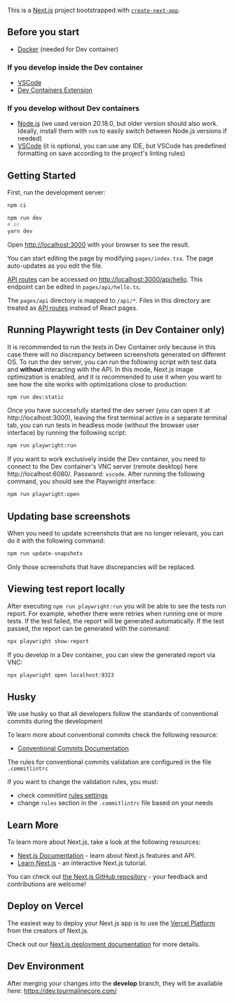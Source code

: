 This is a [Next.js](https://nextjs.org/) project bootstrapped with [`create-next-app`](https://github.com/vercel/next.js/tree/canary/packages/create-next-app).


## Before you start

- [Docker](https://www.docker.com/get-started/) (needed for Dev container)

### If you develop inside the Dev container
- [VSCode](https://code.visualstudio.com/)
- [Dev Containers Extension](https://marketplace.visualstudio.com/items?itemName=ms-vscode-remote.remote-containers)

### If you develop without Dev containers

- [Node.js](https://nodejs.org/en) (we used version 20.18.0, but older version should also work. Ideally, install them with `nvm` to easily switch between Node.js versions if needed)
- [VSCode](https://code.visualstudio.com/) (it is optional, you can use any IDE, but VSCode has predefined formatting on save according to the project's linting rules)

## Getting Started

First, run the development server:

```bash
npm ci 

npm run dev
# or
yarn dev
```

Open [http://localhost:3000](http://localhost:3000) with your browser to see the result.

You can start editing the page by modifying `pages/index.tsx`. The page auto-updates as you edit the file.

[API routes](https://nextjs.org/docs/api-routes/introduction) can be accessed on [http://localhost:3000/api/hello](http://localhost:3000/api/hello). This endpoint can be edited in `pages/api/hello.ts`.

The `pages/api` directory is mapped to `/api/*`. Files in this directory are treated as [API routes](https://nextjs.org/docs/api-routes/introduction) instead of React pages.

## Running Playwright tests (in Dev Container only)
 
It is recommended to run the tests in Dev Container only because in this case there will no discrepancy between screenshots generated on different OS.
To run the dev server, you can run the following script with test data and **without** interacting with the API. In this mode, Next.js image optimization is enabled, and it is recommended to use it when you want to see how the site works with optimizations close to production:

```bash
npm run dev:static
```

Once you have successfully started the dev server (you can open it at http://localhost:3000), leaving the first terminal active in a separate terminal tab, you can run tests in headless mode (without the browser user interface) by running the following script:

```bash
npm run playwright:run
```

If you want to work exclusively inside the Dev container, you need to connect to the Dev container's VNC server (remote desktop) here http://localhost:6080/. Password: `vscode`. After running the following command, you should see the Playwright interface:

```bash
npm run playwright:open
```

## Updating base screenshots

When you need to update screenshots that are no longer relevant, you can do it with the following command:

```bash
npm run update-snapshots
```

Only those screenshots that have discrepancies will be replaced.

## Viewing test report locally 

After executing `npm run playwright:run` you will be able to see the tests run report. For example, whether there were retries when running one or more tests. If the test failed, the report will be generated automatically. If the test passed, the report can be generated with the command:

```bash
npx playwright show-report
```

If you develop in a Dev container, you can view the generated report via VNC:

```bash
npx playwright open localhost:9323
```

## Husky


We use husky so that all developers follow the standards of conventional commits during the development

To learn more about conventional commits check the following resource:

- [Conventional Commits Documentation](https://www.conventionalcommits.org/ru/v1.0.0-beta.4/)

The rules for conventional commits validation are configured in the file `.commitlintrc`

If you want to change the validation rules, you must:

- check commitlint [rules settings](https://commitlint.js.org/#/reference-rules) 
- change `rules` section in the `.commitlintrc` file based on your needs
## Learn More

To learn more about Next.js, take a look at the following resources:

- [Next.js Documentation](https://nextjs.org/docs) - learn about Next.js features and API.
- [Learn Next.js](https://nextjs.org/learn) - an interactive Next.js tutorial.

You can check out [the Next.js GitHub repository](https://github.com/vercel/next.js/) - your feedback and contributions are welcome!

## Deploy on Vercel

The easiest way to deploy your Next.js app is to use the [Vercel Platform](https://vercel.com/new?utm_medium=default-template&filter=next.js&utm_source=create-next-app&utm_campaign=create-next-app-readme) from the creators of Next.js.

Check out our [Next.js deployment documentation](https://nextjs.org/docs/deployment) for more details.

## Dev Environment

After merging your changes into the **develop** branch, they will be available here: https://dev.tourmalinecore.com/ 

